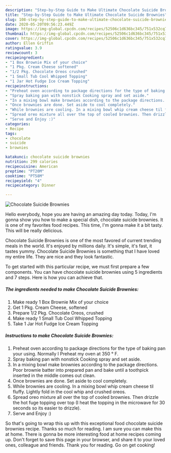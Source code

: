 ```yaml
---
description: "Step-by-Step Guide to Make Ultimate Chocolate Suicide Brownies"
title: "Step-by-Step Guide to Make Ultimate Chocolate Suicide Brownies"
slug: 108-step-by-step-guide-to-make-ultimate-chocolate-suicide-brownies
date: 2020-05-20T09:56:23.449Z
image: https://img-global.cpcdn.com/recipes/52506c1d636bc345/751x532cq70/chocolate-suicide-brownies-recipe-main-photo.jpg
thumbnail: https://img-global.cpcdn.com/recipes/52506c1d636bc345/751x532cq70/chocolate-suicide-brownies-recipe-main-photo.jpg
cover: https://img-global.cpcdn.com/recipes/52506c1d636bc345/751x532cq70/chocolate-suicide-brownies-recipe-main-photo.jpg
author: Ellen Griffin
ratingvalue: 3.9
reviewcount: 3
recipeingredient:
- "1 Box Brownie Mix of your choice"
- "1 Pkg. Cream Cheese softened"
- "1/2 Pkg. Chocolate Oreos crushed"
- "1 Small Tub Cool Whipped Topping"
- "1 Jar Hot Fudge Ice Cream Topping"
recipeinstructions:
- "Preheat oven according to package directions for the type of baking pan your using. Normally I Preheat my oven at 350 ° F."
- "Spray baking pan with nonstick Cooking spray and set aside."
- "In a mixing bowl make brownies according to the package directions. Poor brownie batter into prepared pan and bake until a toothpick inserted in the middle comes out clean."
- "Once brownies are done. Set aside to cool completely."
- "While brownies are cooling. In a mixing bowl whip cream cheese til fluffy. Lightly fold in the cool whip and crushed oreos."
- "Spread oreo mixture all over the top of cooled brownies. Then drizzle the hot fuge topping over top (I heat the topping in the microwave for 30 seconds so its easier to drizzle)."
- "Serve and Enjoy :)"
categories:
- Recipe
tags:
- chocolate
- suicide
- brownies

katakunci: chocolate suicide brownies 
nutrition: 299 calories
recipecuisine: American
preptime: "PT20M"
cooktime: "PT58M"
recipeyield: "4"
recipecategory: Dinner

---
```



![Chocolate Suicide Brownies](https://img-global.cpcdn.com/recipes/52506c1d636bc345/751x532cq70/chocolate-suicide-brownies-recipe-main-photo.jpg)

Hello everybody, hope you are having an amazing day today. Today, I'm gonna show you how to make a special dish, chocolate suicide brownies. It is one of my favorites food recipes. This time, I'm gonna make it a bit tasty. This will be really delicious.

Chocolate Suicide Brownies is one of the most favored of current trending meals in the world. It's enjoyed by millions daily. It's simple, it's fast, it tastes yummy. Chocolate Suicide Brownies is something that I have loved my entire life. They are nice and they look fantastic.




To get started with this particular recipe, we must first prepare a few components. You can have chocolate suicide brownies using 5 ingredients and 7 steps. Here is how you can achieve that.

<!--inarticleads1-->

##### The ingredients needed to make Chocolate Suicide Brownies:

1. Make ready 1 Box Brownie Mix of your choice
1. Get 1 Pkg. Cream Cheese, softened
1. Prepare 1/2 Pkg. Chocolate Oreos, crushed
1. Make ready 1 Small Tub Cool Whipped Topping
1. Take 1 Jar Hot Fudge Ice Cream Topping




<!--inarticleads2-->

##### Instructions to make Chocolate Suicide Brownies:

1. Preheat oven according to package directions for the type of baking pan your using. Normally I Preheat my oven at 350 ° F.
1. Spray baking pan with nonstick Cooking spray and set aside.
1. In a mixing bowl make brownies according to the package directions. Poor brownie batter into prepared pan and bake until a toothpick inserted in the middle comes out clean.
1. Once brownies are done. Set aside to cool completely.
1. While brownies are cooling. In a mixing bowl whip cream cheese til fluffy. Lightly fold in the cool whip and crushed oreos.
1. Spread oreo mixture all over the top of cooled brownies. Then drizzle the hot fuge topping over top (I heat the topping in the microwave for 30 seconds so its easier to drizzle).
1. Serve and Enjoy :)




So that's going to wrap this up with this exceptional food chocolate suicide brownies recipe. Thanks so much for reading. I am sure you can make this at home. There is gonna be more interesting food at home recipes coming up. Don't forget to save this page in your browser, and share it to your loved ones, colleague and friends. Thank you for reading. Go on get cooking!
